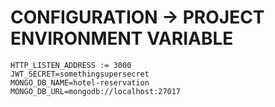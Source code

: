 # CONFIGURATION -> PROJECT ENVIRONMENT VARIABLE
```
HTTP_LISTEN_ADDRESS := 3000
JWT_SECRET=somethingsupersecret
MONGO_DB_NAME=hotel-reservation
MONGO_DB_URL=mongodb://localhost:27017
```